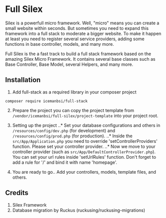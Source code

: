 # Full Silex

Silex is a powerfull micro framework. Well, "micro" means you can create a small website within seconds. But sometimes you need to expand this framework into a full stack to moderate a bigger website. To make it happen at least you need to register several service providers, adding some functions in base controller, models, and many more.

Full Silex is the a fast track to build a full stack framework based on the amazing Silex Micro Framework. It contains several base classes such as Base Controller, Base Model, several Helpers, and many more.

## Installation

1. Add full-stack as a required library in your composer project
```
composer require icemanbsi/full-stack
```

2. Prepare the project
you can copy the project template from `/vendor/icemanbsi/full-silex/project-template` into your project root.

3. Setting up the project
..* Set your database configurations and others in `/resources/config/dev.php` (for development) and `/resources/config/prod.php` (for production).
..* Inside the `src/App/Application.php` you need to override 'setControllerProviders' function. Please set your controller provider.
..* Now we move to your controller provider (such as `src/App/DefaultControllerProvider.php`). You can set your url rules inside 'setUrlRules' function. Don't forget to add a rule for '/' and bind it with name 'homepage'.

4. You are ready to go..
Add your controllers, models, template files, and others.


## Credits

1. Silex Framework
2. Database migration by Ruckus (ruckusing/ruckusing-migrations)
